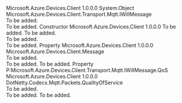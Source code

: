 <Type Name="WillMessage" FullName="Microsoft.Azure.Devices.Client.Transport.Mqtt.WillMessage">
  <TypeSignature Language="C#" Value="public class WillMessage : Microsoft.Azure.Devices.Client.Transport.Mqtt.IWillMessage" />
  <TypeSignature Language="ILAsm" Value=".class public auto ansi beforefieldinit WillMessage extends System.Object implements class Microsoft.Azure.Devices.Client.Transport.Mqtt.IWillMessage" />
  <TypeSignature Language="DocId" Value="T:Microsoft.Azure.Devices.Client.Transport.Mqtt.WillMessage" />
  <TypeSignature Language="VB.NET" Value="Public Class WillMessage&#xA;Implements IWillMessage" />
  <TypeSignature Language="F#" Value="type WillMessage = class&#xA;    interface IWillMessage" />
  <AssemblyInfo>
    <AssemblyName>Microsoft.Azure.Devices.Client</AssemblyName>
    <AssemblyVersion>1.0.0.0</AssemblyVersion>
  </AssemblyInfo>
  <Base>
    <BaseTypeName>System.Object</BaseTypeName>
  </Base>
  <Interfaces>
    <Interface>
      <InterfaceName>Microsoft.Azure.Devices.Client.Transport.Mqtt.IWillMessage</InterfaceName>
    </Interface>
  </Interfaces>
  <Docs>
    <summary>To be added.</summary>
    <remarks>To be added.</remarks>
  </Docs>
  <Members>
    <Member MemberName=".ctor">
      <MemberSignature Language="C#" Value="public WillMessage (DotNetty.Codecs.Mqtt.Packets.QualityOfService qos, Microsoft.Azure.Devices.Client.Message message);" />
      <MemberSignature Language="ILAsm" Value=".method public hidebysig specialname rtspecialname instance void .ctor(valuetype DotNetty.Codecs.Mqtt.Packets.QualityOfService qos, class Microsoft.Azure.Devices.Client.Message message) cil managed" />
      <MemberSignature Language="DocId" Value="M:Microsoft.Azure.Devices.Client.Transport.Mqtt.WillMessage.#ctor(DotNetty.Codecs.Mqtt.Packets.QualityOfService,Microsoft.Azure.Devices.Client.Message)" />
      <MemberSignature Language="F#" Value="new Microsoft.Azure.Devices.Client.Transport.Mqtt.WillMessage : DotNetty.Codecs.Mqtt.Packets.QualityOfService * Microsoft.Azure.Devices.Client.Message -&gt; Microsoft.Azure.Devices.Client.Transport.Mqtt.WillMessage" Usage="new Microsoft.Azure.Devices.Client.Transport.Mqtt.WillMessage (qos, message)" />
      <MemberType>Constructor</MemberType>
      <AssemblyInfo>
        <AssemblyName>Microsoft.Azure.Devices.Client</AssemblyName>
        <AssemblyVersion>1.0.0.0</AssemblyVersion>
      </AssemblyInfo>
      <Parameters>
        <Parameter Name="qos" Type="DotNetty.Codecs.Mqtt.Packets.QualityOfService" />
        <Parameter Name="message" Type="Microsoft.Azure.Devices.Client.Message" />
      </Parameters>
      <Docs>
        <param name="qos">To be added.</param>
        <param name="message">To be added.</param>
        <summary>To be added.</summary>
        <remarks>To be added.</remarks>
      </Docs>
    </Member>
    <Member MemberName="Message">
      <MemberSignature Language="C#" Value="public Microsoft.Azure.Devices.Client.Message Message { get; }" />
      <MemberSignature Language="ILAsm" Value=".property instance class Microsoft.Azure.Devices.Client.Message Message" />
      <MemberSignature Language="DocId" Value="P:Microsoft.Azure.Devices.Client.Transport.Mqtt.WillMessage.Message" />
      <MemberSignature Language="VB.NET" Value="Public ReadOnly Property Message As Message" />
      <MemberSignature Language="F#" Value="member this.Message : Microsoft.Azure.Devices.Client.Message" Usage="Microsoft.Azure.Devices.Client.Transport.Mqtt.WillMessage.Message" />
      <MemberType>Property</MemberType>
      <AssemblyInfo>
        <AssemblyName>Microsoft.Azure.Devices.Client</AssemblyName>
        <AssemblyVersion>1.0.0.0</AssemblyVersion>
      </AssemblyInfo>
      <ReturnValue>
        <ReturnType>Microsoft.Azure.Devices.Client.Message</ReturnType>
      </ReturnValue>
      <Docs>
        <summary>To be added.</summary>
        <value>To be added.</value>
        <remarks>To be added.</remarks>
      </Docs>
    </Member>
    <Member MemberName="QoS">
      <MemberSignature Language="C#" Value="public DotNetty.Codecs.Mqtt.Packets.QualityOfService QoS { get; set; }" />
      <MemberSignature Language="ILAsm" Value=".property instance valuetype DotNetty.Codecs.Mqtt.Packets.QualityOfService QoS" />
      <MemberSignature Language="DocId" Value="P:Microsoft.Azure.Devices.Client.Transport.Mqtt.WillMessage.QoS" />
      <MemberSignature Language="VB.NET" Value="Public Property QoS As QualityOfService" />
      <MemberSignature Language="F#" Value="member this.QoS : DotNetty.Codecs.Mqtt.Packets.QualityOfService with get, set" Usage="Microsoft.Azure.Devices.Client.Transport.Mqtt.WillMessage.QoS" />
      <MemberType>Property</MemberType>
      <Implements>
        <InterfaceMember>P:Microsoft.Azure.Devices.Client.Transport.Mqtt.IWillMessage.QoS</InterfaceMember>
      </Implements>
      <AssemblyInfo>
        <AssemblyName>Microsoft.Azure.Devices.Client</AssemblyName>
        <AssemblyVersion>1.0.0.0</AssemblyVersion>
      </AssemblyInfo>
      <ReturnValue>
        <ReturnType>DotNetty.Codecs.Mqtt.Packets.QualityOfService</ReturnType>
      </ReturnValue>
      <Docs>
        <summary>To be added.</summary>
        <value>To be added.</value>
        <remarks>To be added.</remarks>
      </Docs>
    </Member>
  </Members>
</Type>